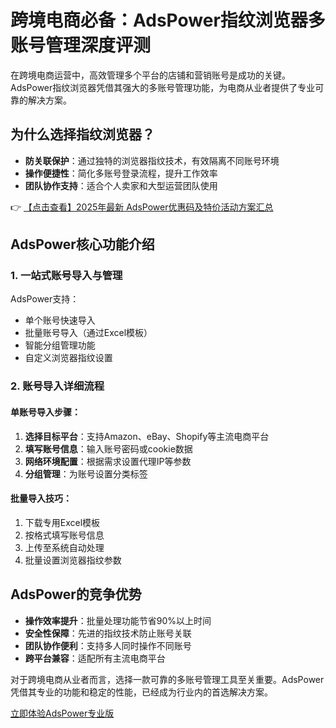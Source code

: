 # 跨境电商必备：AdsPower指纹浏览器多账号管理深度评测

在跨境电商运营中，高效管理多个平台的店铺和营销账号是成功的关键。AdsPower指纹浏览器凭借其强大的多账号管理功能，为电商从业者提供了专业可靠的解决方案。

## 为什么选择指纹浏览器？

- **防关联保护**：通过独特的浏览器指纹技术，有效隔离不同账号环境
- **操作便捷性**：简化多账号登录流程，提升工作效率
- **团队协作支持**：适合个人卖家和大型运营团队使用

👉 [【点击查看】2025年最新 AdsPower优惠码及特价活动方案汇总](https://bit.ly/adspower_free)

## AdsPower核心功能介绍

### 1. 一站式账号导入与管理

AdsPower支持：
- 单个账号快速导入
- 批量账号导入（通过Excel模板）
- 智能分组管理功能
- 自定义浏览器指纹设置

### 2. 账号导入详细流程

#### 单账号导入步骤：
1. **选择目标平台**：支持Amazon、eBay、Shopify等主流电商平台
2. **填写账号信息**：输入账号密码或cookie数据
3. **网络环境配置**：根据需求设置代理IP等参数
4. **分组管理**：为账号设置分类标签

#### 批量导入技巧：
1. 下载专用Excel模板
2. 按格式填写账号信息
3. 上传至系统自动处理
4. 批量设置浏览器指纹参数

## AdsPower的竞争优势

- **操作效率提升**：批量处理功能节省90%以上时间
- **安全性保障**：先进的指纹技术防止账号关联
- **团队协作便利**：支持多人同时操作不同账号
- **跨平台兼容**：适配所有主流电商平台

对于跨境电商从业者而言，选择一款可靠的多账号管理工具至关重要。AdsPower凭借其专业的功能和稳定的性能，已经成为行业内的首选解决方案。

[立即体验AdsPower专业版](https://bit.ly/adspower_free)